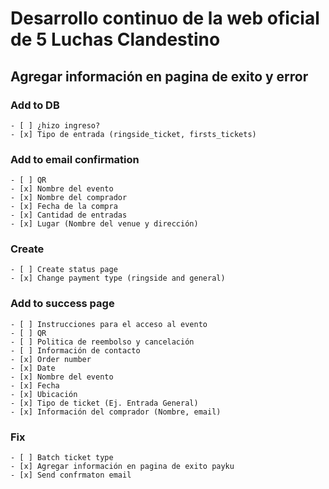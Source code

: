 # Desarrollo continuo de la web oficial de 5 Luchas Clandestino

## Agregar información en pagina de exito y error

### Add to DB
    - [ ] ¿hizo ingreso?
    - [x] Tipo de entrada (ringside_ticket, firsts_tickets)

### Add to email confirmation
    - [ ] QR
    - [x] Nombre del evento
    - [x] Nombre del comprador
    - [x] Fecha de la compra
    - [x] Cantidad de entradas
    - [x] Lugar (Nombre del venue y dirección)

### Create
    - [ ] Create status page
    - [x] Change payment type (ringside and general)

### Add to success page
    - [ ] Instrucciones para el acceso al evento
    - [ ] QR
    - [ ] Politica de reembolso y cancelación
    - [ ] Información de contacto
    - [x] Order number
    - [x] Date
    - [x] Nombre del evento
    - [x] Fecha
    - [x] Ubicación
    - [x] Tipo de ticket (Ej. Entrada General)
    - [x] Información del comprador (Nombre, email)

### Fix
    - [ ] Batch ticket type
    - [x] Agregar información en pagina de exito payku
    - [x] Send confrmaton email